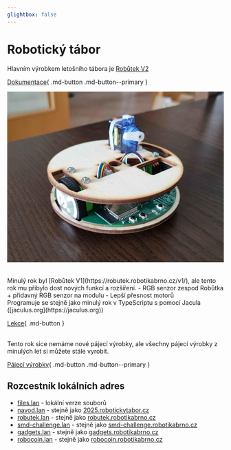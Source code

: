 ```yaml
---
glightbox: false
---
```


# Robotický tábor

Hlavním výrobkem letošního tábora je [Robůtek V2](https://robutek.robotikabrno.cz/v2/)

[Dokumentace](https://robutek.robotikabrno.cz/v2/){ .md-button .md-button--primary }

![Robutek](assets/Robutek.jpg)

<br>
Minulý rok byl [Robůtek V1](https://robutek.robotikabrno.cz/v1/), ale tento rok mu přibylo dost nových funkcí a rozšíření.
- RGB senzor zespod Robůtka + přidavný RGB senzor na modulu
- Lepší přesnost motorů

<br>
Programuje se stejně jako minulý rok v TypeScriptu s pomocí Jacula ([jaculus.org](https://jaculus.org))

[Lekce](https://robutek.robotikabrno.cz/v2/robot){ .md-button }

<br>
Tento rok sice nemáme nové pájecí výrobky, ale všechny pájecí výrobky z minulých let si můžete stále vyrobit.

[Pájecí výrobky](https://gadgets.robotikabrno.cz/){ .md-button .md-button--primary }


## Rozcestník lokálních adres

- [files.lan](http://files.lan/) - lokální verze souborů
- [navod.lan](http://navod.lan/) - stejně jako [2025.robotickytabor.cz](https://2025.robotickytabor.cz)
- [robutek.lan](http://robutek.lan/) - stejně jako [robutek.robotikabrno.cz](https://robutek.robotikabrno.cz)
- [smd-challenge.lan](http://smd-challenge.lan/) - stejně jako [smd-challenge.robotikabrno.cz](https://smd-challenge.robotikabrno.cz)
- [gadgets.lan](http://gadgets.lan/) - stejně jako [gadgets.robotikabrno.cz](https://gadgets.robotikabrno.cz)
- [robocoin.lan](http://robocoin.lan/) - stejně jako [robocoin.robotikabrno.cz](http://robocoin.robotikabrno.cz)